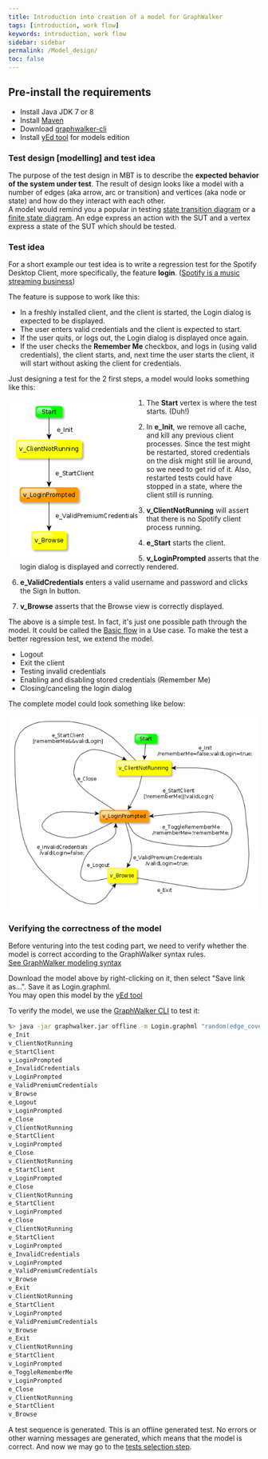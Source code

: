 ```yaml
---
title: Introduction into creation of a model for GraphWalker
tags: [introduction, work flow]
keywords: introduction, work flow
sidebar: sidebar
permalink: /Model_design/
toc: false
---
```


## Pre-install the requirements

 * Install Java JDK 7 or 8
 * Install [Maven](http://maven.apache.org/download.cgi)
 * Download [graphwalker-cli](http://graphwalker.github.io/download/)
 * Install [yEd tool](https://www.yworks.com/downloads#yEd) for models edition

### Test design [modelling] and test idea 
The purpose of the test design in MBT is to describe the **expected behavior of the system under test**. The result of design looks like a model with a number of edges (aka arrow, arc or transition) and vertices (aka node or state) and how do they interact with each other.  
A model would remind you a popular in testing [state transition diagram](https://en.wikipedia.org/wiki/State_diagram) or a [finite state diagram](https://en.wikipedia.org/wiki/Finite-state_machine). An edge express an action with the SUT and a vertex express a state of the SUT which should be tested.

### Test idea
For a short example our test idea is to write a regression test for the Spotify Desktop Client, more specifically, the feature **login**. (<a href="http://en.wikipedia.org/wiki/Spotify">Spotify is a music streaming business</a>)

The feature is suppose to work like this:

* In a freshly installed client, and the client is started, the Login dialog is expected to be displayed.
* The user enters valid credentials and the client is expected to start.
* If the user quits, or logs out, the Login dialog is displayed once again.
* If the user checks the **Remember Me** checkbox, and logs in (using valid credentials), the client starts, and, next time the user starts the client, it will start without asking the client for credentials.

Just designing a test for the 2 first steps, a model would looks something like this:

<img src="/images/Login-first.png" alt="Login model, first iteration" align="left">

1. The **Start** vertex is where the test starts. (Duh!)

2. In **e_Init**, we remove all cache, and kill any previous client processes. Since the test might be restarted, stored credentials on the disk might still lie around, so we need to get rid of it. Also, restarted tests could have stopped in a state, where the client still is running.

3. **v_ClientNotRunning** will assert that there is no Spotify client process running.

4. **e_Start** starts the client.

5. **v_LoginPrompted** asserts that the login dialog is displayed and correctly rendered.

6. **e_ValidCredentials** enters a valid username and password and clicks the Sign In button.

7. **v_Browse** asserts that the Browse view is correctly displayed.

The above is a simple test. In fact, it's just one possible path through the model. It could be called the <a href="http://en.wikipedia.org/wiki/Use_case#Example">Basic flow</a> in a Use case. To make the test a better regression test, we extend the model.

* Logout
* Exit the client
* Testing invalid credentials
* Enabling and disabling stored credentials (Remember Me)
* Closing/canceling the login dialog

The complete model could look something like below:

<a href="/images/Login.graphml" title="Spotify login feature on desktop"><img alt="Complete Login model" src="/images/Login.png"></a>

### Verifying the correctness of the model

Before venturing into the test coding part, we need to verify whether the model is correct according to the GraphWalker syntax rules.  
[See GraphWalker modeling syntax](/yed_model_syntax)

Download the model above by right-clicking on it, then select "Save link as...". Save it as Login.graphml.  
You may open this model by the [yEd tool](https://www.yworks.com/downloads#yEd)

To verify the model, we use the [GraphWalker CLI](/download) to test it:

```sh
%> java -jar graphwalker.jar offline -m Login.graphml "random(edge_coverage(100))"
e_Init
v_ClientNotRunning
e_StartClient
v_LoginPrompted
e_InvalidCredentials
v_LoginPrompted
e_ValidPremiumCredentials
v_Browse
e_Logout
v_LoginPrompted
e_Close
v_ClientNotRunning
e_StartClient
v_LoginPrompted
e_Close
v_ClientNotRunning
e_StartClient
v_LoginPrompted
e_Close
v_ClientNotRunning
e_StartClient
v_LoginPrompted
e_Close
v_ClientNotRunning
e_StartClient
v_LoginPrompted
e_InvalidCredentials
v_LoginPrompted
e_ValidPremiumCredentials
v_Browse
e_Exit
v_ClientNotRunning
e_StartClient
v_LoginPrompted
e_ValidPremiumCredentials
v_Browse
e_Exit
v_ClientNotRunning
e_StartClient
v_LoginPrompted
e_ToggleRememberMe
v_LoginPrompted
e_Close
v_ClientNotRunning
e_StartClient
v_Browse
```

A test sequence is generated. This is an offline generated test. No errors or other warning messages are generated, which means that the model is correct. And now we may go to the [tests selection step](/Tests_selection). 
